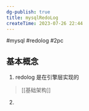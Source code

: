 ```yaml
---
dg-publish: true
title: mysqlRedoLog
createTime: 2023-07-26 22:44  
---
```


#mysql #redolog #2pc

## 基本概念

1. redolog 是在引擎层实现的
> [[基础架构]]
2. 
